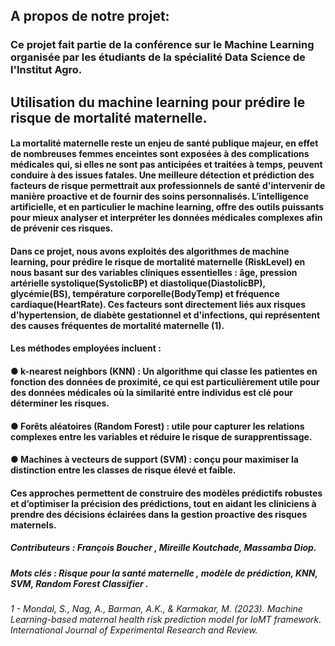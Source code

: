 ## A propos de notre projet:

### Ce projet fait partie de la conférence sur le Machine Learning organisée par les étudiants de la spécialité Data Science de l'Institut Agro.

## Utilisation du machine learning pour prédire le risque de mortalité maternelle.

#### La mortalité maternelle reste un enjeu de santé publique majeur, en effet de nombreuses femmes enceintes sont exposées à des complications médicales qui, si elles ne sont pas anticipées et traitées à temps, peuvent conduire à des issues fatales. Une meilleure détection et prédiction des facteurs de risque permettrait aux professionnels de santé d'intervenir de manière proactive et de fournir des soins personnalisés. L’intelligence artificielle, et en particulier le machine learning, offre des outils puissants pour mieux analyser et interpréter les données médicales complexes afin de prévenir ces risques.
#### Dans ce projet, nous avons exploités des algorithmes de machine learning, pour prédire le risque de mortalité maternelle (RiskLevel) en nous basant sur des variables cliniques essentielles : âge, pression artérielle systolique(SystolicBP) et diastolique(DiastolicBP), glycémie(BS), température corporelle(BodyTemp) et fréquence cardiaque(HeartRate). Ces facteurs sont directement liés aux risques d'hypertension, de diabète gestationnel et d'infections, qui représentent des causes fréquentes de mortalité maternelle (1).
#### Les méthodes employées incluent :
  #### ● k-nearest neighbors (KNN) : Un algorithme qui classe les patientes en fonction des données de proximité, ce qui est particulièrement utile pour des données médicales où la similarité entre individus est clé pour déterminer les risques.
  #### ● Forêts aléatoires (Random Forest) : utile pour capturer les relations complexes entre les variables et réduire le risque de surapprentissage. 
  #### ● Machines à vecteurs de support (SVM) : conçu pour maximiser la distinction entre les classes de risque élevé et faible.
#### Ces approches permettent de construire des modèles prédictifs robustes et d’optimiser la précision des prédictions, tout en aidant les cliniciens à prendre des décisions éclairées dans la gestion proactive des risques maternels.

##### Contributeurs : François Boucher , Mireille Koutchade, Massamba Diop.
##### Mots clés : Risque pour la santé maternelle , modèle de prédiction, KNN, SVM, Random Forest Classifier .

###### 1 - Mondal, S., Nag, A., Barman, A.K., & Karmakar, M. (2023). Machine Learning-based maternal health risk prediction model for IoMT framework. International Journal of Experimental Research and Review.


